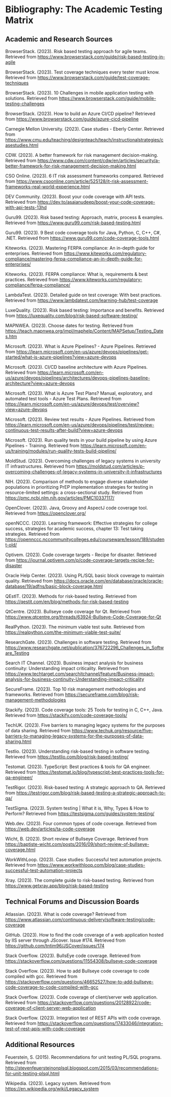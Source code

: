 # Bibliography: The Academic Testing Matrix

## Academic and Research Sources

BrowserStack. (2023). Risk based testing approach for agile teams. Retrieved from https://www.browserstack.com/guide/risk-based-testing-in-agile

BrowserStack. (2023). Test coverage techniques every tester must know. Retrieved from https://www.browserstack.com/guide/test-coverage-techniques

BrowserStack. (2023). 10 Challenges in mobile application testing with solutions. Retrieved from https://www.browserstack.com/guide/mobile-testing-challenges

BrowserStack. (2023). How to build an Azure CI/CD pipeline? Retrieved from https://www.browserstack.com/guide/azure-cicd-pipeline

Carnegie Mellon University. (2023). Case studies - Eberly Center. Retrieved from https://www.cmu.edu/teaching/designteach/teach/instructionalstrategies/casestudies.html

CDW. (2023). A better framework for risk management decision-making. Retrieved from https://www.cdw.com/content/cdw/en/articles/security/a-better-framework-for-risk-management-decision-making.html

CSO Online. (2023). 6 IT risk assessment frameworks compared. Retrieved from https://www.csoonline.com/article/525128/it-risk-assessment-frameworks-real-world-experience.html

DEV Community. (2023). Boost your code coverage with API tests. Retrieved from https://dev.to/asaianudeep/boost-your-code-coverage-with-api-tests-13hd

Guru99. (2023). Risk based testing: Approach, matrix, process & examples. Retrieved from https://www.guru99.com/risk-based-testing.html

Guru99. (2023). 9 Best code coverage tools for Java, Python, C, C++, C#, .NET. Retrieved from https://www.guru99.com/code-coverage-tools.html

Kiteworks. (2023). Mastering FERPA compliance: An in-depth guide for enterprises. Retrieved from https://www.kiteworks.com/regulatory-compliance/mastering-ferpa-compliance-an-in-depth-guide-for-enterprises/

Kiteworks. (2023). FERPA compliance: What is, requirements & best practices. Retrieved from https://www.kiteworks.com/regulatory-compliance/ferpa-compliance/

LambdaTest. (2023). Detailed guide on test coverage: With best practices. Retrieved from https://www.lambdatest.com/learning-hub/test-coverage

LuxeQuality. (2023). Risk based testing: Importance and benefits. Retrieved from https://luxequality.com/blog/risk-based-software-testing/

MAPNWEA. (2023). Choose dates for testing. Retrieved from https://teach.mapnwea.org/impl/maphelp/Content/MAPSetup/Testing_Dates.htm

Microsoft. (2023). What is Azure Pipelines? - Azure Pipelines. Retrieved from https://learn.microsoft.com/en-us/azure/devops/pipelines/get-started/what-is-azure-pipelines?view=azure-devops

Microsoft. (2023). CI/CD baseline architecture with Azure Pipelines. Retrieved from https://learn.microsoft.com/en-us/azure/devops/pipelines/architectures/devops-pipelines-baseline-architecture?view=azure-devops

Microsoft. (2023). What is Azure Test Plans? Manual, exploratory, and automated test tools - Azure Test Plans. Retrieved from https://learn.microsoft.com/en-us/azure/devops/test/overview?view=azure-devops

Microsoft. (2023). Review test results - Azure Pipelines. Retrieved from https://learn.microsoft.com/en-us/azure/devops/pipelines/test/review-continuous-test-results-after-build?view=azure-devops

Microsoft. (2023). Run quality tests in your build pipeline by using Azure Pipelines - Training. Retrieved from https://learn.microsoft.com/en-us/training/modules/run-quality-tests-build-pipeline/

MoldStud. (2023). Overcoming challenges of legacy systems in university IT infrastructures. Retrieved from https://moldstud.com/articles/p-overcoming-challenges-of-legacy-systems-in-university-it-infrastructures

NIH. (2023). Comparison of methods to engage diverse stakeholder populations in prioritizing PrEP implementation strategies for testing in resource-limited settings: a cross-sectional study. Retrieved from https://pmc.ncbi.nlm.nih.gov/articles/PMC10337117/

OpenClover. (2023). Java, Groovy and AspectJ code coverage tool. Retrieved from https://openclover.org/

openNCCC. (2023). Learning framework: Effective strategies for college success, strategies for academic success, chapter 13: Test taking strategies. Retrieved from https://opennccc.nccommunitycolleges.edu/courseware/lesson/189/student-old/

Optivem. (2023). Code coverage targets - Recipe for disaster. Retrieved from https://journal.optivem.com/p/code-coverage-targets-recipe-for-disaster

Oracle Help Center. (2023). Using PL/SQL basic block coverage to maintain quality. Retrieved from https://docs.oracle.com/en/database/oracle/oracle-database/19/adfns/basic-block-coverage.html

QEstIT. (2023). Methods for risk-based testing. Retrieved from https://qestit.com/en/blog/methods-for-risk-based-testing

QtCentre. (2023). Bullseye code coverage for Qt. Retrieved from https://www.qtcentre.org/threads/63924-Bullseye-Code-Coverage-for-Qt

RealPython. (2023). The minimum viable test suite. Retrieved from https://realpython.com/the-minimum-viable-test-suite/

ResearchGate. (2023). Challenges in software testing. Retrieved from https://www.researchgate.net/publication/376722296_Challenges_in_Software_Testing

Search IT Channel. (2023). Business impact analysis for business continuity: Understanding impact criticality. Retrieved from https://www.techtarget.com/searchitchannel/feature/Business-impact-analysis-for-business-continuity-Understanding-impact-criticality

SecureFrame. (2023). Top 10 risk management methodologies and frameworks. Retrieved from https://secureframe.com/blog/risk-management-methodologies

Stackify. (2023). Code coverage tools: 25 Tools for testing in C, C++, Java. Retrieved from https://stackify.com/code-coverage-tools/

TechUK. (2023). Five barriers to managing legacy systems for the purposes of data sharing. Retrieved from https://www.techuk.org/resource/five-barriers-to-managing-legacy-systems-for-the-purposes-of-data-sharing.html

Testlio. (2023). Understanding risk-based testing in software testing. Retrieved from https://testlio.com/blog/risk-based-testing/

Testomat. (2023). TypeScript: Best practices & tools for QA engineer. Retrieved from https://testomat.io/blog/typescript-best-practices-tools-for-qa-engineer/

TestRigor. (2023). Risk-based testing: A strategic approach to QA. Retrieved from https://testrigor.com/blog/risk-based-testing-a-strategic-approach-to-qa/

TestSigma. (2023). System testing | What it is, Why, Types & How to Perform? Retrieved from https://testsigma.com/guides/system-testing/

Web.dev. (2023). Four common types of code coverage. Retrieved from https://web.dev/articles/ta-code-coverage

Wicht, B. (2023). Short review of Bullseye Coverage. Retrieved from https://baptiste-wicht.com/posts/2016/09/short-review-of-bullseye-coverage.html

WorkWithLoop. (2023). Case studies: Successful test automation projects. Retrieved from https://www.workwithloop.com/blog/case-studies-successful-test-automation-projects

Xray. (2023). The complete guide to risk-based testing. Retrieved from https://www.getxray.app/blog/risk-based-testing

## Technical Forums and Discussion Boards

Atlassian. (2023). What is code coverage? Retrieved from https://www.atlassian.com/continuous-delivery/software-testing/code-coverage

GitHub. (2023). How to find the code coverage of a web application hosted by IIS server through JScover. Issue #174. Retrieved from https://github.com/tntim96/JSCover/issues/174

Stack Overflow. (2023). BullsEye code coverage. Retrieved from https://stackoverflow.com/questions/11554308/bullseye-code-coverage

Stack Overflow. (2023). How to add Bullseye code coverage to code compiled with gcc. Retrieved from https://stackoverflow.com/questions/46652527/how-to-add-bullseye-code-coverage-to-code-compiled-with-gcc

Stack Overflow. (2023). Code coverage of client/server web application. Retrieved from https://stackoverflow.com/questions/20128922/code-coverage-of-client-server-web-application

Stack Overflow. (2023). Integration test of REST APIs with code coverage. Retrieved from https://stackoverflow.com/questions/17433046/integration-test-of-rest-apis-with-code-coverage

## Additional Resources

Feuerstein, S. (2015). Recommendations for unit testing PL/SQL programs. Retrieved from http://stevenfeuersteinonplsql.blogspot.com/2015/03/recommendations-for-unit-testing-plsql.html

Wikipedia. (2023). Legacy system. Retrieved from https://en.wikipedia.org/wiki/Legacy_system